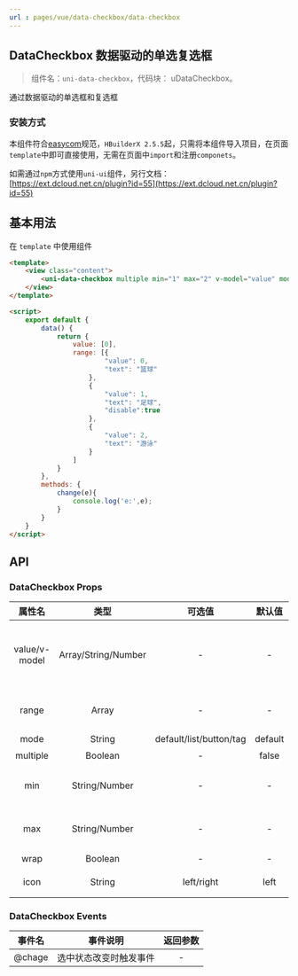 ```yaml
---
url : pages/vue/data-checkbox/data-checkbox
---
```


## DataCheckbox 数据驱动的单选复选框
> 组件名：``uni-data-checkbox``，代码块： uDataCheckbox。

通过数据驱动的单选框和复选框

### 安装方式

本组件符合[easycom](https://uniapp.dcloud.io/collocation/pages?id=easycom)规范，`HBuilderX 2.5.5`起，只需将本组件导入项目，在页面`template`中即可直接使用，无需在页面中`import`和注册`componets`。

如需通过`npm`方式使用`uni-ui`组件，另行文档：[https://ext.dcloud.net.cn/plugin?id=55](https://ext.dcloud.net.cn/plugin?id=55)

## 基本用法

在 ``template`` 中使用组件

```html
<template>
	<view class="content">
		<uni-data-checkbox multiple min="1" max="2" v-model="value" mode="button" :range="range" @change="change"></uni-data-checkbox>
	</view>
</template>

<script>
	export default {
		data() { 
			return {
				value: [0],
				range: [{
						"value": 0,
						"text": "篮球"
					},
					{
						"value": 1,
						"text": "足球",
						"disable":true
					},
					{
						"value": 2,
						"text": "游泳"
					}
				]
			}
		},
		methods: {
			change(e){
				console.log('e:',e);
			}
		}
	}
</script>
```


## API

### DataCheckbox Props

| 属性名			| 类型							|可选值									| 默认值| 说明																													|
| :-:					| :-:								|:-:										|:-:		| :-:																														|
|value/v-model|Array/String/Number|-											|-			|默认值，multiple=true时为 Array类型，否则为 String或Number类型	|
|range				|Array							|-											|-			| 渲染数据，格式为：[{text:'',value:''}]												|
|mode					| String						|default/list/button/tag|default|显示模式																												|
|multiple			|Boolean						|-											|false	|是否多选																												|
|min					|String/Number			|-											|-			|最小选择个数 ，multiple为true时生效														|
|max					|String/Number			|-											|-			|最大选择个数 ，multiple为true时生效														|
|wrap					|Boolean						|-											|-			|是否换行显示																										|
|icon					|String							|left/right							|left		|list 列表模式下 icon 显示的位置																|


### DataCheckbox Events

| 事件名| 事件说明							| 返回参数|
| :-:		| :-:										| :-:			|
| @chage| 选中状态改变时触发事件| -				|


